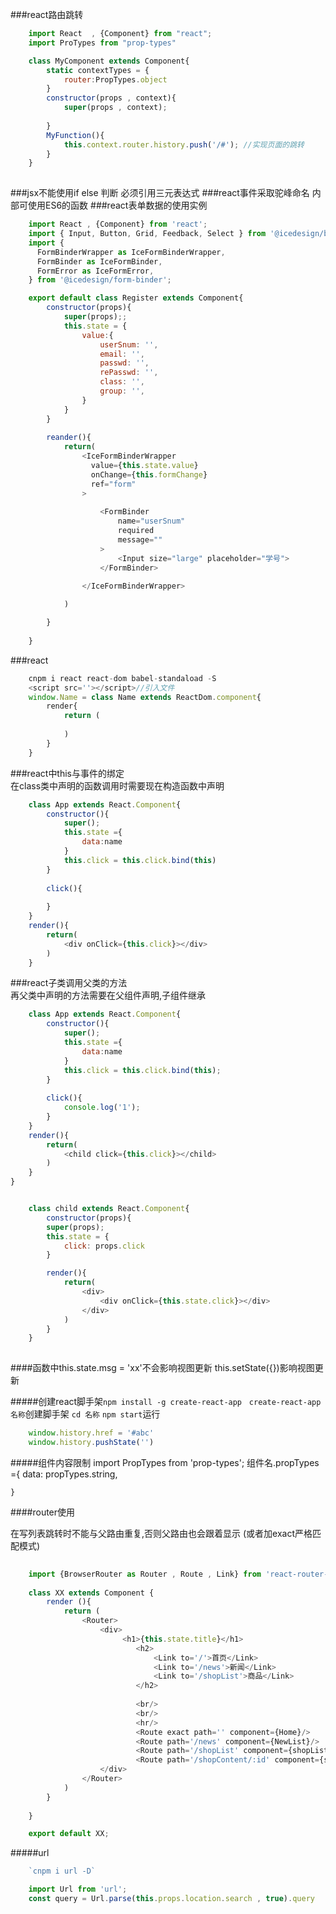 ###react路由跳转
```js
	import React  , {Component} from "react";
	import ProTypes from "prop-types"

	class MyComponent extends Component{
		static contextTypes = {
			router:PropTypes.object
		}
		constructor(props , context){
			super(props , context);
			
		}
		MyFunction(){
			this.context.router.history.push('/#');	//实现页面的跳转
		}
	}	
	

```
###jsx不能使用if else 判断 必须引用三元表达式
###react事件采取驼峰命名 内部可使用ES6的函数
###react表单数据的使用实例<br>
```js
	import React , {Component} from 'react';
	import { Input, Button, Grid, Feedback, Select } from '@icedesign/base';
	import {
	  FormBinderWrapper as IceFormBinderWrapper,
	  FormBinder as IceFormBinder,
	  FormError as IceFormError,
	} from '@icedesign/form-binder';

	export default class Register extends Component{
		constructor(props){
			super(props);;
			this.state = {
				value:{
					userSnum: '',
			        email: '',
			        passwd: '',
			        rePasswd: '',
			        class: '',
			        group: '',
				}
			}
		}
		
		reander(){
			return(
				<IceFormBinderWrapper
				  value={this.state.value}
				  onChange={this.formChange}	
				  ref="form"
				>
					
					<FormBinder
						name="userSnum"
						required
						message=""
					>
						<Input size="large" placeholder="学号">
					</FormBinder>

				</IceFormBinderWrapper>
				
			)

		}
		
	}

```
###react</br>
```js
	cnpm i react react-dom babel-standaload -S
	<script src=''></script>//引入文件
	window.Name = class Name extends ReactDom.component{
		render{
			return (
				
			)
		}
	}
```

###react中this与事件的绑定<br>
在class类中声明的函数调用时需要现在构造函数中声明
```js
	class App extends React.Component{
		constructor(){
			super();
			this.state ={ 
				data:name
			}
			this.click = this.click.bind(this)	
		}
		
		click(){
			
		}
	}
	render(){
		return(
			<div onClick={this.click}></div>
		)
	}

```
###react子类调用父类的方法<br>
再父类中声明的方法需要在父组件声明,子组件继承
```js
	class App extends React.Component{
		constructor(){
			super();
			this.state ={ 
				data:name
			}
			this.click = this.click.bind(this);
		}
		
		click(){
			console.log('1');
		}
	}
	render(){
		return(
			<child click={this.click}></child>
		)
	}
}


	class child extends React.Component{
		constructor(props){
		super(props);
		this.state = {
			click: props.click
		}

		render(){
			return(
				<div>
					<div onClick={this.state.click}></div>
				</div>	
			)
		}
	}
	
```
####函数中this.state.msg = 'xx'不会影响视图更新 this.setState({})影响视图更新


#####创建react脚手架`npm install -g create-react-app`   &nbsp; `create-react-app 名称`创建脚手架 `cd 名称` `npm start`运行

```js
	window.history.href = '#abc'
	window.history.pushState('')
```

#####组件内容限制
	import PropTypes from 'prop-types';
	组件名.propTypes ={
		data: propTypes.string,
		
	}

####router使用

在写列表跳转时不能与父路由重复,否则父路由也会跟着显示 (或者加exact严格匹配模式)

```js
	
	import {BrowserRouter as Router , Route , Link} from 'react-router-dom'
	
	class XX extends Component {
		render (){
			return (
				<Router>
					<div>
						 <h1>{this.state.title}</h1>
		                    <h2>
		                        <Link to='/'>首页</Link>
		                        <Link to='/news'>新闻</Link>
		                        <Link to='/shopList'>商品</Link>
		                    </h2>
		
		                    <br/>
		                    <br/>
		                    <hr/>
		                    <Route exact path='' component={Home}/>
		                    <Route path='/news' component={NewList}/>
		                    <Route path='/shopList' component={shopList}/>
							<Route path='/shopContent/:id' component={shopContent} />	
					</div>
				</Router>			
			)
		}
		
	}

	export default XX;
```

#####url
```js
	`cnpm i url -D`

	import Url from 'url';
	const query = Url.parse(this.props.location.search , true).query
	
```
